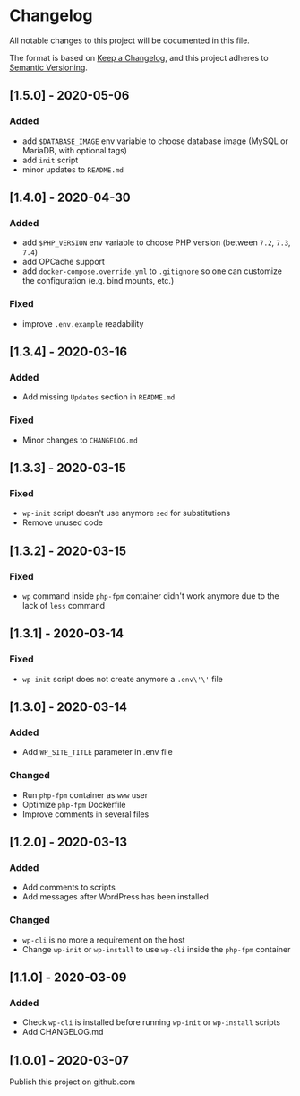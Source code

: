 Changelog
===
 
All notable changes to this project will be documented in this file.

The format is based on [Keep a Changelog](https://keepachangelog.com/en/1.0.0/),
and this project adheres to [Semantic Versioning](https://semver.org/spec/v2.0.0.html).

## [1.5.0] - 2020-05-06
### Added
- add `$DATABASE_IMAGE` env variable to choose database image (MySQL or MariaDB, with optional tags)
- add `init` script
- minor updates to `README.md` 

## [1.4.0] - 2020-04-30
### Added
- add `$PHP_VERSION` env variable to choose PHP version (between `7.2`, `7.3`, `7.4`)
- add OPCache support
- add `docker-compose.override.yml` to `.gitignore` so one can
  customize the configuration (e.g. bind mounts, etc.)
### Fixed
- improve `.env.example` readability

## [1.3.4] - 2020-03-16
### Added
- Add missing `Updates` section in `README.md`
### Fixed
- Minor changes to `CHANGELOG.md`

## [1.3.3] - 2020-03-15
### Fixed
- `wp-init` script doesn't use anymore `sed` for substitutions
- Remove unused code

## [1.3.2] - 2020-03-15
### Fixed
- `wp` command inside `php-fpm` container didn't work anymore due to the lack of `less` command

## [1.3.1] - 2020-03-14
### Fixed
- `wp-init` script does not create anymore a `.env\'\'` file

## [1.3.0] - 2020-03-14
### Added
- Add `WP_SITE_TITLE` parameter in .env file
### Changed
- Run `php-fpm` container as `www` user
- Optimize `php-fpm` Dockerfile
- Improve comments in several files

## [1.2.0] - 2020-03-13
### Added
- Add comments to scripts
- Add messages after WordPress has been installed 
### Changed
- `wp-cli` is no more a requirement on the host
- Change `wp-init` or `wp-install` to use `wp-cli` inside the `php-fpm` container 

## [1.1.0] - 2020-03-09
### Added
- Check `wp-cli` is installed before running `wp-init` or `wp-install` scripts
- Add CHANGELOG.md

## [1.0.0] - 2020-03-07

Publish this project on github.com

